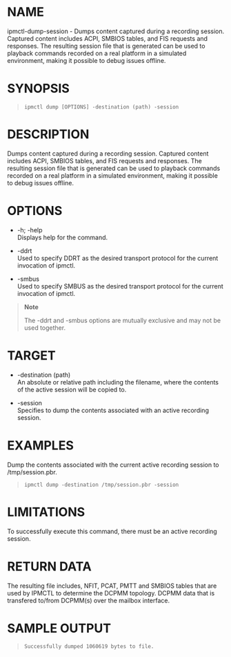 # NAME

ipmctl-dump-session - Dumps content captured during a recording session.
Captured content includes ACPI, SMBIOS tables, and FIS requests and
responses. The resulting session file that is generated can be used to
playback commands recorded on a real platform in a simulated
environment, making it possible to debug issues offline.

# SYNOPSIS

> 
> 
>     ipmctl dump [OPTIONS] -destination (path) -session

# DESCRIPTION

Dumps content captured during a recording session. Captured content
includes ACPI, SMBIOS tables, and FIS requests and responses. The
resulting session file that is generated can be used to playback
commands recorded on a real platform in a simulated environment, making
it possible to debug issues offline.

# OPTIONS

  - \-h; -help  
    Displays help for the command.

  - \-ddrt  
    Used to specify DDRT as the desired transport protocol for the
    current invocation of ipmctl.

  - \-smbus  
    Used to specify SMBUS as the desired transport protocol for the
    current invocation of ipmctl.

> **Note**
> 
> The -ddrt and -smbus options are mutually exclusive and may not be
> used together.

# TARGET

  - \-destination (path)  
    An absolute or relative path including the filename, where the
    contents of the active session will be copied to.

  - \-session  
    Specifies to dump the contents associated with an active recording
    session.

# EXAMPLES

Dump the contents associated with the current active recording session
to /tmp/session.pbr.

> 
> 
>     ipmctl dump -destination /tmp/session.pbr -session

# LIMITATIONS

To successfully execute this command, there must be an active recording
session.

# RETURN DATA

The resulting file includes, NFIT, PCAT, PMTT and SMBIOS tables that are
used by IPMCTL to determine the DCPMM topology. DCPMM data that is
transfered to/from DCPMM(s) over the mailbox interface.

# SAMPLE OUTPUT

> 
> 
>     Successfully dumped 1060619 bytes to file.
